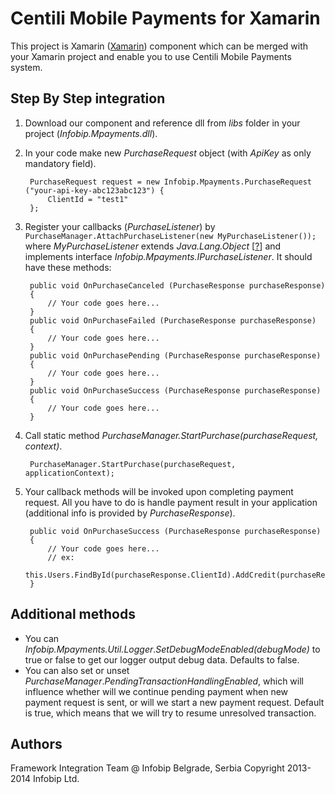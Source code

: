 # Centili Mobile Payments for Xamarin
This project is Xamarin ([Xamarin](http://xamarin.com "Xamarin")) component which can be merged with your Xamarin project and enable you to use Centili Mobile Payments system.

## Step By Step integration
1. Download our component and reference dll from _libs_ folder in your project (_Infobip.Mpayments.dll_).
2. In your code make new _PurchaseRequest_ object (with _ApiKey_ as only mandatory field).
 
		PurchaseRequest request = new Infobip.Mpayments.PurchaseRequest ("your-api-key-abc123abc123") {
			ClientId = "test1"
		};

3. Register your callbacks (_PurchaseListener_) by ``` PurchaseManager.AttachPurchaseListener(new MyPurchaseListener()); ``` where _MyPurchaseListener_ extends _Java.Lang.Object_ [[?](http://docs.xamarin.com/guides/android/advanced_topics/java_integration_overview/android_callable_wrappers/index.html#1.implementing-interfaces "Why must I extend Java.Lang.Object")] and implements interface _Infobip.Mpayments.IPurchaseListener_. It should have these methods:

    	public void OnPurchaseCanceled (PurchaseResponse purchaseResponse)
    	{
    		// Your code goes here...
    	}
    	public void OnPurchaseFailed (PurchaseResponse purchaseResponse)
    	{
    		// Your code goes here...
    	}
    	public void OnPurchasePending (PurchaseResponse purchaseResponse)
    	{
    		// Your code goes here...
    	}
    	public void OnPurchaseSuccess (PurchaseResponse purchaseResponse)
    	{
    		// Your code goes here...
    	}
 
4. Call static method _PurchaseManager.StartPurchase(purchaseRequest, context)_.

    	PurchaseManager.StartPurchase(purchaseRequest, applicationContext);

5. Your callback methods will be invoked upon completing payment request. All you have to do is handle payment result in your application (additional info is provided by _PurchaseResponse_).

		public void OnPurchaseSuccess (PurchaseResponse purchaseResponse)
    	{
    		// Your code goes here...
			// ex: 
			this.Users.FindById(purchaseResponse.ClientId).AddCredit(purchaseResponse.ItemAmount);
    	}

## Additional methods

- You can *Infobip.Mpayments.Util.Logger*.*SetDebugModeEnabled(debugMode)* to true or false to get our logger output debug data. Defaults to false.
- You can also set or unset *PurchaseManager*.*PendingTransactionHandlingEnabled*, which will influence whether will we continue pending payment when new payment request is sent, or will we start a new payment request. Default is true, which means that we will try to resume unresolved transaction.

## Authors
Framework Integration Team @ Infobip Belgrade, Serbia
Copyright 2013-2014 Infobip Ltd. 
